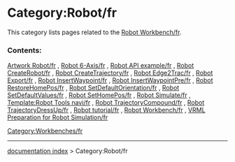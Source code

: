 # Category:Robot/fr
This category lists pages related to the [Robot Workbench/fr](Robot_Workbench/fr.md).

### Contents:

[Artwork Robot/fr](Artwork_Robot/fr.md) , [Robot 6-Axis/fr](Robot_6-Axis/fr.md) , [Robot API example/fr](Robot_API_example/fr.md) , [Robot CreateRobot/fr](Robot_CreateRobot/fr.md) , [Robot CreateTrajectory/fr](Robot_CreateTrajectory/fr.md) , [Robot Edge2Trac/fr](Robot_Edge2Trac/fr.md) , [Robot Export/fr](Robot_Export/fr.md) , [Robot InsertWaypoint/fr](Robot_InsertWaypoint/fr.md) , [Robot InsertWaypointPre/fr](Robot_InsertWaypointPre/fr.md) , [Robot RestoreHomePos/fr](Robot_RestoreHomePos/fr.md) , [Robot SetDefaultOrientation/fr](Robot_SetDefaultOrientation/fr.md) , [Robot SetDefaultValues/fr](Robot_SetDefaultValues/fr.md) , [Robot SetHomePos/fr](Robot_SetHomePos/fr.md) , [Robot Simulate/fr](Robot_Simulate/fr.md) , [Template:Robot Tools navi/fr](Template:Robot_Tools_navi/fr.md) , [Robot TrajectoryCompound/fr](Robot_TrajectoryCompound/fr.md) , [Robot TrajectoryDressUp/fr](Robot_TrajectoryDressUp/fr.md) , [Robot tutorial/fr](Robot_tutorial/fr.md) , [Robot Workbench/fr](Robot_Workbench/fr.md) , [VRML Preparation for Robot Simulation/fr](VRML_Preparation_for_Robot_Simulation/fr.md)

[Category:Workbenches/fr](Category:Workbenches/fr.md)

---
[documentation index](../README.md) > Category:Robot/fr
